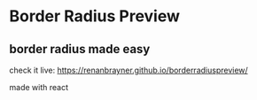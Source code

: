 # Border Radius Preview
## border radius made easy
check it live: https://renanbrayner.github.io/borderradiuspreview/

made with react
